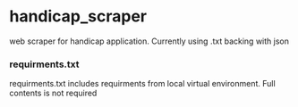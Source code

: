 # handicap_scraper
web scraper for handicap application. Currently using .txt backing with json 

### requirments.txt
requirments.txt includes requirments from local virtual environment. 
Full contents is not required
